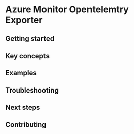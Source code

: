 # Azure Monitor Opentelemtry Exporter

## Getting started

## Key concepts

## Examples

## Troubleshooting

## Next steps

## Contributing

